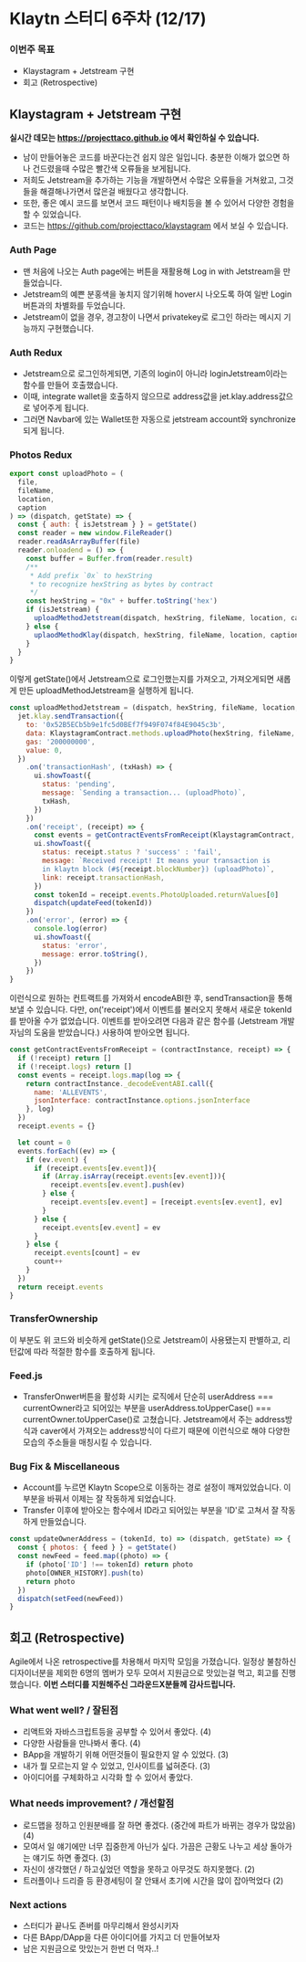 # Klaytn 스터디 6주차 (12/17)
### 이번주 목표
- Klaystagram + Jetstream 구현
- 회고 (Retrospective)

## Klaystagram + Jetstream 구현
**실시간 데모는 https://projecttaco.github.io 에서 확인하실 수 있습니다.**
- 남이 만들어놓은 코드를 바꾼다는건 쉽지 않은 일입니다. 충분한 이해가 없으면 하나 건드렸을때 수많은 빨간색 오류들을 보게됩니다.
- 저희도 Jetstream을 추가하는 기능을 개발하면서 수많은 오류들을 거쳐왔고, 그것들을 해결해나가면서 많은걸 배웠다고 생각합니다.
- 또한, 좋은 예시 코드를 보면서 코드 패턴이나 배치등을 볼 수 있어서 다양한 경험을 할 수 있었습니다.
- 코드는 https://github.com/projecttaco/klaystagram 에서 보실 수 있습니다.

### Auth Page
- 맨 처음에 나오는 Auth page에는 버튼을 재활용해 Log in with Jetstream을 만들었습니다. 
- Jetstream의 예쁜 분홍색을 놓치지 않기위해 hover시 나오도록 하여 일반 Login버튼과의 차별화를 두었습니다.
- Jetstream이 없을 경우, 경고창이 나면서 privatekey로 로그인 하라는 메시지 기능까지 구현했습니다.

### Auth Redux
- Jetstream으로 로그인하게되면, 기존의 login이 아니라 loginJetstream이라는 함수를 만들어 호출했습니다.
- 이때, integrate wallet을 호출하지 않으므로 address값을 jet.klay.address값으로 넣어주게 됩니다.
- 그러면 Navbar에 있는 Wallet또한 자동으로 jetstream account와 synchronize되게 됩니다.

### Photos Redux
```javascript
export const uploadPhoto = (
  file,
  fileName,
  location,
  caption
) => (dispatch, getState) => {
  const { auth: { isJetstream } } = getState()
  const reader = new window.FileReader()
  reader.readAsArrayBuffer(file)
  reader.onloadend = () => {
    const buffer = Buffer.from(reader.result)
    /**
     * Add prefix `0x` to hexString
     * to recognize hexString as bytes by contract
     */
    const hexString = "0x" + buffer.toString('hex')
    if (isJetstream) {
      uploadMethodJetstream(dispatch, hexString, fileName, location, caption)
    } else {
      uplaodMethodKlay(dispatch, hexString, fileName, location, caption) 
    }
  }
}
``` 
이렇게 getState()에서 Jetstream으로 로그인했는지를 가져오고, 가져오게되면 새롭게 만든 uploadMethodJetstream을 실행하게 됩니다.

```javascript
const uploadMethodJetstream = (dispatch, hexString, fileName, location, caption) => {
  jet.klay.sendTransaction({
    to: '0x52B5ECb5b9e1fc5d0BEf7f949F074f84E9045c3b',
    data: KlaystagramContract.methods.uploadPhoto(hexString, fileName, location, caption).encodeABI(),
    gas: '200000000',
    value: 0,
  })
    .on('transactionHash', (txHash) => {
      ui.showToast({
        status: 'pending',
        message: `Sending a transaction... (uploadPhoto)`,
        txHash,
      })
    })
    .on('receipt', (receipt) => {
      const events = getContractEventsFromReceipt(KlaystagramContract, receipt);
      ui.showToast({
        status: receipt.status ? 'success' : 'fail',
        message: `Received receipt! It means your transaction is
        in klaytn block (#${receipt.blockNumber}) (uploadPhoto)`,
        link: receipt.transactionHash,
      })
      const tokenId = receipt.events.PhotoUploaded.returnValues[0]
      dispatch(updateFeed(tokenId))
    })
    .on('error', (error) => {
      console.log(error)
      ui.showToast({
        status: 'error',
        message: error.toString(),
      })
    })
}
``` 
이런식으로 원하는 컨트랙트를 가져와서 encodeABI한 후, sendTransaction을 통해 보낼 수 있습니다.
다만, on('receipt')에서 이벤트를 불러오지 못해서 새로운 tokenId를 받아올 수가 없었습니다.
이벤트를 받아오려면 다음과 같은 함수를 (Jetstream 개발자님의 도움을 받았습니다.) 사용하여 받아오면 됩니다.

```javascript
const getContractEventsFromReceipt = (contractInstance, receipt) => {
  if (!receipt) return []
  if (!receipt.logs) return []
  const events = receipt.logs.map(log => {
    return contractInstance._decodeEventABI.call({
      name: 'ALLEVENTS',
      jsonInterface: contractInstance.options.jsonInterface
    }, log)
  })
  receipt.events = {}

  let count = 0
  events.forEach((ev) => {
    if (ev.event) {
      if (receipt.events[ev.event]){
        if (Array.isArray(receipt.events[ev.event])){
          receipt.events[ev.event].push(ev)
        } else {
          receipt.events[ev.event] = [receipt.events[ev.event], ev]
        }
      } else {
        receipt.events[ev.event] = ev
      }
    } else {
      receipt.events[count] = ev
      count++
    }
  })
  return receipt.events
}
```

### TransferOwnership
이 부분도 위 코드와 비슷하게 getState()으로 Jetstream이 사용됐는지 판별하고, 리턴값에 따라 적절한 함수를 호출하게 됩니다.

### Feed.js
- TransferOnwer버튼을 활성화 시키는 로직에서 단순히 userAddress === currentOwner라고 되어있는 부분을 userAddress.toUpperCase() === currentOwner.toUpperCase()로 고쳤습니다. Jetstream에서 주는 address방식과 caver에서 가져오는 address방식이 다르기 때문에 이런식으로 해야 다양한 모습의 주소들을 매칭시킬 수 있습니다.

### Bug Fix & Miscellaneous
- Account를 누르면 Klaytn Scope으로 이동하는 경로 설정이 깨져있었습니다. 이 부분을 바꿔서 이제는 잘 작동하게 되었습니다.
- Transfer 이후에 받아오는 함수에서 ID라고 되어있는 부분을 'ID'로 고쳐서 잘 작동하게 만들었습니다.

```javascript
const updateOwnerAddress = (tokenId, to) => (dispatch, getState) => {
  const { photos: { feed } } = getState()
  const newFeed = feed.map((photo) => {
    if (photo['ID'] !== tokenId) return photo
    photo[OWNER_HISTORY].push(to)
    return photo
  })
  dispatch(setFeed(newFeed))
}
```



## 회고 (Retrospective)
Agile에서 나온 retrospective를 차용해서 마지막 모임을 가졌습니다.
일정상 불참하신 디자이너분을 제외한 6명의 멤버가 모두 모여서 지원금으로 맛있는걸 먹고, 회고를 진행했습니다.
**이번 스터디를 지원해주신 그라운드X분들께 감사드립니다.**

### What went well? / 잘된점
- 리액트와 자바스크립트등을 공부할 수 있어서 좋았다. (4)
- 다양한 사람들을 만나봐서 좋다. (4)
- BApp을 개발하기 위해 어떤것들이 필요한지 알 수 있었다. (3)
- 내가 뭘 모르는지 알 수 있었고, 인사이트를 넓혀준다. (3)
- 아이디어를 구체화하고 시각화 할 수 있어서 좋았다.


### What needs improvement? / 개선할점
- 로드맵을 정하고 인원분배를 잘 하면 좋겠다. (중간에 파트가 바뀌는 경우가 많았음) (4)
- 모여서 일 얘기에만 너무 집중한게 아닌가 싶다. 가끔은 근황도 나누고 세상 돌아가는 얘기도 하면 좋겠다. (3)
- 자신이 생각했던 / 하고싶었던 역할을 못하고 아무것도 하지못했다. (2)
- 트러플이나 드리즐 등 환경세팅이 잘 안돼서 초기에 시간을 많이 잡아먹었다 (2) 

### Next actions
- 스터디가 끝나도 존버를 마무리해서 완성시키자
- 다른 BApp/DApp을 다른 아이디어를 가지고 더 만들어보자
- 남은 지원금으로 맛있는거 한번 더 먹자..!
